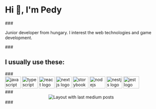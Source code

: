 <h1 align="left">Hi 👋, I'm Pedy</h1> ### <p align="left">Junior developer from hungary. I interest the web technologies and game development.</p> ### <h2 align="left">I usually use these:</h2> ### <div align="left"> <img src="https://cdn.jsdelivr.net/gh/devicons/devicon/icons/javascript/javascript-original.svg" height="40" width="52" alt="javascript logo"  /> <img src="https://cdn.jsdelivr.net/gh/devicons/devicon/icons/typescript/typescript-original.svg" height="40" width="52" alt="typescript logo"  /> <img src="https://cdn.jsdelivr.net/gh/devicons/devicon/icons/react/react-original.svg" height="40" width="52" alt="react logo"  /> <img src="https://cdn.jsdelivr.net/gh/devicons/devicon/icons/nextjs/nextjs-original.svg" height="40" width="52" alt="nextjs logo"  /> <img src="https://cdn.jsdelivr.net/gh/devicons/devicon/icons/storybook/storybook-original.svg" height="40" width="52" alt="storybook logo"  /> <img src="https://cdn.jsdelivr.net/gh/devicons/devicon/icons/nodejs/nodejs-original.svg" height="40" width="52" alt="nodejs logo"  /> <img src="https://cdn.jsdelivr.net/gh/devicons/devicon/icons/nestjs/nestjs-plain.svg" height="40" width="52" alt="nestjs logo"  /> <img src="https://cdn.jsdelivr.net/gh/devicons/devicon/icons/jest/jest-plain.svg" height="40" width="52" alt="jest logo"  /> </div> ### <div align="center"> <img src="https://github-read-medium-git-main.pahlevikun.vercel.app/latest?limit=4&username=Pedy1" alt="Layout with last medium posts"  /> </div> ###
